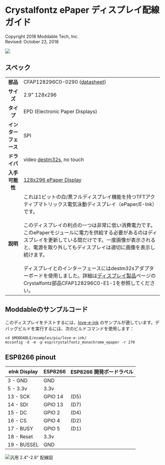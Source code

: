 # Crystalfontz ePaper ディスプレイ配線ガイド
Copyright 2018 Moddable Tech, Inc.<BR>
Revised: October 23, 2018

![](./images/eink-display.jpeg)

## スペック

| | |
| :---: | :--- |
| **部品** | CFAP128296C0-0290 ([datasheet](https://www.crystalfontz.com/products/document/3660/CFAP128296C0-0290DatasheetReleaseDate2017-08-14.pdf))
| **サイズ**  | 2.9" 128x296
| **タイプ** | EPD (Electronic Paper Displays)
| **インターフェース** | SPI
| **ドライバ** | video [destm32s](../../documentation/drivers/destm32s/destm32s.md), no touch
| **入手可能性** | [128x296 ePaper Display](https://www.crystalfontz.com/product/cfap128296c00290-128x296-epaper-display-eink)
| **説明** | これは1ビットの白/黒フルディスプレイ機能を持つTFTアクティブマトリックス電気泳動ディスプレイ（ePaper/E-Ink）です。<BR><BR>このディスプレイの利点の一つは非常に低い消費電力です。このePaperモジュールに電力を供給する必要があるのはディスプレイを更新している間だけです。一度画像が表示されると、電源を取り外してもディスプレイは適切に画像を表示し続けます。<BR><BR>ディスプレイとのインターフェースにはdestm32sアダプターボードを使用しました。詳細は[ディスプレイ製品](https://www.crystalfontz.com/product/cfap128296c00290-128x296-epaper-display-eink)ページのCrystalfontz部品CFAP128296C0-E1-1を参照してください。

## Moddableのサンプルコード

このディスプレイをテストするには、[love-e-ink](../../examples/piu/love-e-ink/) のサンプルが適しています。デバッグビルドを実行するには、次のビルドコマンドを使用します：

```
cd $MODDABLE/examples/piu/love-e-ink/
mcconfig -d -m -p esp/crystalfontz_monochrome_epaper -r 270
```

## ESP8266 pinout

| eInk Display | ESP8266 | ESP8266 開発ボードラベル
| --- | --- | --- |
| 3 - GND | GND |
| 5 - 3.3v | 3.3v |
| 13 - SCK | GPIO 14 | (D5)
| 14 - SDI | GPIO 13 | (D7)
| 15 - DC | GPIO 2 | (D4)
| 16 - CS | GPIO 4 | (D2)
| 17 - BUSY | GPIO 5 | (D1)
| 18 - Reset | 3.3v |
| 19 - BUSSEL | GND |

![汎用 2.4"-2.8" 配線図](images/eink+adaptor+esp-wiring.png)
